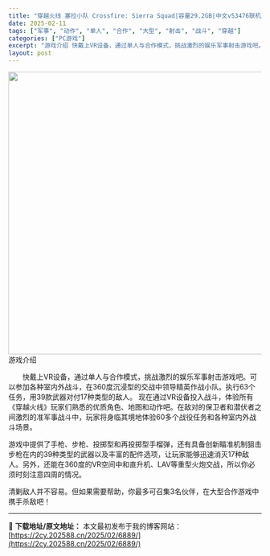 ```yaml
---
title: "穿越火线 塞拉小队 Crossfire: Sierra Squad|容量29.2GB|中文v53476联机版|支持VR"
date: 2025-02-11
tags: ["军事", "动作", "单人", "合作", "大型", "射击", "战斗", "穿越"]
categories: ["PC游戏"]
excerpt: "游戏介绍 快戴上VR设备，通过单人与合作模式，挑战激烈的娱乐军事射击游戏吧。可以参加各种室内外战斗，在360度沉浸型的交战中领导精英作战小队。执行63个任务，用39款武器对付17种类型的敌人。 现在通过VR设备投入战斗，体验所有《穿越火线》玩家们熟悉的优质角色、地图和动作吧。在敌对的保卫者和潜伏者之&hellip;"
layout: post
---
```


<img src="https://2cy.202588.cn/wp-content/uploads/2025/02/2025021113453118.webp" alt="" width="1000" height="562" class="aligncenter size-full wp-image-6978" />
游戏介绍
<p style="white-space: normal; text-indent: 2em; text-align: left;">快戴上VR设备，通过单人与合作模式，挑战激烈的娱乐军事射击游戏吧。可以参加各种室内外战斗，在360度沉浸型的交战中领导精英作战小队。执行63个任务，用39款武器对付17种类型的敌人。
现在通过VR设备投入战斗，体验所有《穿越火线》玩家们熟悉的优质角色、地图和动作吧。在敌对的保卫者和潜伏者之间激烈的准军事战斗中，玩家将身临其境地体验60多个战役任务和各种室内外战斗场景。

游戏中提供了手枪、步枪、投掷型和再投掷型手榴弹，还有具备创新瞄准机制狙击步枪在内的39种类型的武器以及丰富的配件选项，让玩家能够迅速消灭17种敌人。另外，还能在360度的VR空间中和直升机、LAV等重型火炮交战，所以你必须时刻注意四周的情况。

清剿敌人并不容易。但如果需要帮助，你最多可召集3名伙伴，在大型合作游戏中携手杀敌吧！</p>



---
📖 **下载地址/原文地址：** 本文最初发布于我的博客网站：[https://2cy.202588.cn/2025/02/6889/](https://2cy.202588.cn/2025/02/6889/)

